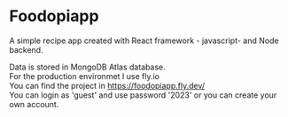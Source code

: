 # Foodopiapp
A simple recipe app created with React framework - javascript- and Node backend.

Data is stored in MongoDB Atlas database.  <br />
For the production environmet I use fly.io <br />
You can find the project in https://foodopiapp.fly.dev/<br />
You can login as 'guest' and use password '2023' or you can create your own account.
